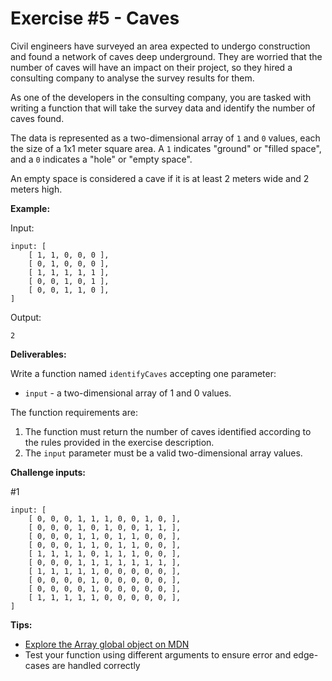# Exercise #5 - Caves

Civil engineers have surveyed an area expected to undergo construction and found a network of caves deep underground. They are worried that the number of caves will have an impact on their project, so they hired a consulting company to analyse the survey results for them.

As one of the developers in the consulting company, you are tasked with writing a function that will take the survey data and identify the number of caves found.

The data is represented as a two-dimensional array of `1` and `0` values, each the size of a 1x1 meter square area. A `1`  indicates "ground" or "filled space", and a `0` indicates a "hole" or "empty space".

An empty space is considered a cave if it is at least 2 meters wide and 2 meters high.

**Example:**

Input: 

```
input: [
    [ 1, 1, 0, 0, 0 ],
    [ 0, 1, 0, 0, 0 ],
    [ 1, 1, 1, 1, 1 ],
    [ 0, 0, 1, 0, 1 ],
    [ 0, 0, 1, 1, 0 ],
]
```

Output:

```
2
```

**Deliverables:**

Write a function named `identifyCaves` accepting one parameter:

* `input` - a two-dimensional array of 1 and 0 values.

The function requirements are:

1. The function must return the number of caves identified according to the rules provided in the exercise description.
3. The `input` parameter must be a valid two-dimensional array values.

**Challenge inputs:**

#1

```
input: [
    [ 0, 0, 0, 1, 1, 1, 0, 0, 1, 0, ],
    [ 0, 0, 0, 1, 0, 1, 0, 0, 1, 1, ],
    [ 0, 0, 0, 1, 1, 0, 1, 1, 0, 0, ],
    [ 0, 0, 0, 1, 1, 0, 1, 1, 0, 0, ],
    [ 1, 1, 1, 1, 0, 1, 1, 1, 0, 0, ],
    [ 0, 0, 0, 1, 1, 1, 1, 1, 1, 1, ],
    [ 1, 1, 1, 1, 1, 0, 0, 0, 0, 0, ],
    [ 0, 0, 0, 0, 1, 0, 0, 0, 0, 0, ],
    [ 0, 0, 0, 0, 1, 0, 0, 0, 0, 0, ],
    [ 1, 1, 1, 1, 1, 0, 0, 0, 0, 0, ],
]
```

**Tips:**

* [Explore the Array global object on MDN](https://developer.mozilla.org/en-US/docs/Web/JavaScript/Reference/Global_Objects/Array)
* Test your function using different arguments to ensure error and edge-cases are handled correctly
